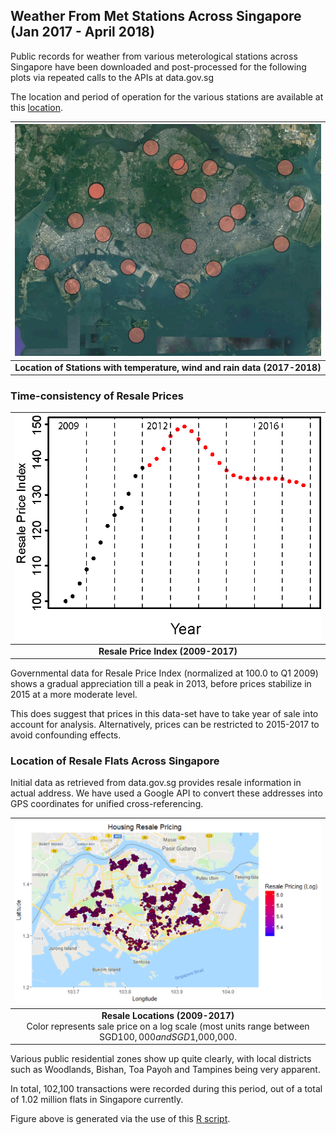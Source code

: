 ## Weather From Met Stations Across Singapore (Jan 2017 - April 2018) 

Public records for weather from various meterological stations across Singapore have been downloaded and post-processed for the following plots via repeated calls to the APIs at data.gov.sg

The location and period of operation for the various stations are available at this [location](http://www.weather.gov.sg/wp-content/uploads/2016/12/Station_Records.pdf "MSS Station Location").

| ![Station Locations](https://raw.githubusercontent.com/ooichinchun/Weather/master/Stn_Location.png "Station Locations") | 
|:--:| 
| **Location of Stations with temperature, wind and rain data (2017-2018)** |

### Time-consistency of Resale Prices

| ![Resale Price Index](https://raw.githubusercontent.com/ooichinchun/TDI/master/resale_plot.png "Resale Price Index") | 
|:--:| 
| **Resale Price Index (2009-2017)** |

Governmental data for Resale Price Index (normalized at 100.0 to Q1 2009) shows a gradual appreciation till a peak in 2013, before prices stabilize in 2015 at a more moderate level.

This does suggest that prices in this data-set have to take year of sale into account for analysis.
Alternatively, prices can be restricted to 2015-2017 to avoid confounding effects.

### Location of Resale Flats Across Singapore

Initial data as retrieved from data.gov.sg provides resale information in actual address. We have used a Google API to convert these addresses into GPS coordinates for unified cross-referencing.

| ![Resale Flat Location](https://raw.githubusercontent.com/ooichinchun/TDI/master/Price_Distribution.png "Housing Locations") | 
|:--:| 
| **Resale Locations (2009-2017)** <br/> Color represents sale price on a log scale (most units range between SGD$100,000 and SGD$1,000,000. |

Various public residential zones show up quite clearly, with local districts such as Woodlands, Bishan, Toa Payoh and Tampines being very apparent.

In total, 102,100 transactions were recorded during this period, out of a total of 1.02 million flats in Singapore currently.

Figure above is generated via the use of this [R script](https://raw.githubusercontent.com/ooichinchun/TDI/master/generate_price_ggmap.R "ggmap Script").
